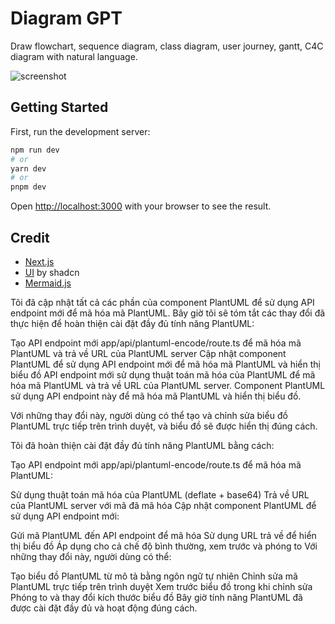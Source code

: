 # Diagram GPT

Draw flowchart, sequence diagram, class diagram, user journey, gantt, C4C diagram with natural language.

![screenshot](./app/opengraph-image.png)

## Getting Started

First, run the development server:

```bash
npm run dev
# or
yarn dev
# or
pnpm dev
```

Open [http://localhost:3000](http://localhost:3000) with your browser to see the result.

## Credit

* [Next.js](https://nextjs.org/)
* [UI](https://ui.shadcn.com/) by shadcn
* [Mermaid.js](https://mermaid.js.org/)


Tôi đã cập nhật tất cả các phần của component PlantUML để sử dụng API endpoint mới để mã hóa mã PlantUML. Bây giờ tôi sẽ tóm tắt các thay đổi đã thực hiện để hoàn thiện cài đặt đầy đủ tính năng PlantUML:

Tạo API endpoint mới app/api/plantuml-encode/route.ts để mã hóa mã PlantUML và trả về URL của PlantUML server
Cập nhật component PlantUML để sử dụng API endpoint mới để mã hóa mã PlantUML và hiển thị biểu đồ
API endpoint mới sử dụng thuật toán mã hóa của PlantUML để mã hóa mã PlantUML và trả về URL của PlantUML server. Component PlantUML sử dụng API endpoint này để mã hóa mã PlantUML và hiển thị biểu đồ.

Với những thay đổi này, người dùng có thể tạo và chỉnh sửa biểu đồ PlantUML trực tiếp trên trình duyệt, và biểu đồ sẽ được hiển thị đúng cách.

Tôi đã hoàn thiện cài đặt đầy đủ tính năng PlantUML bằng cách:

Tạo API endpoint mới app/api/plantuml-encode/route.ts để mã hóa mã PlantUML:

Sử dụng thuật toán mã hóa của PlantUML (deflate + base64)
Trả về URL của PlantUML server với mã đã mã hóa
Cập nhật component PlantUML để sử dụng API endpoint mới:

Gửi mã PlantUML đến API endpoint để mã hóa
Sử dụng URL trả về để hiển thị biểu đồ
Áp dụng cho cả chế độ bình thường, xem trước và phóng to
Với những thay đổi này, người dùng có thể:

Tạo biểu đồ PlantUML từ mô tả bằng ngôn ngữ tự nhiên
Chỉnh sửa mã PlantUML trực tiếp trên trình duyệt
Xem trước biểu đồ trong khi chỉnh sửa
Phóng to và thay đổi kích thước biểu đồ
Bây giờ tính năng PlantUML đã được cài đặt đầy đủ và hoạt động đúng cách.